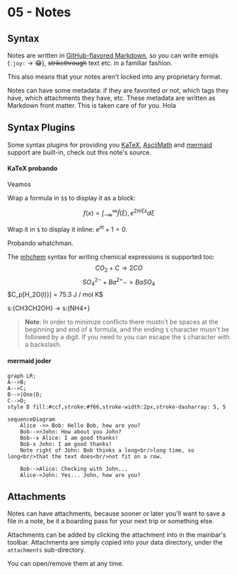 # 05 - Notes

## Syntax

Notes are written in [GitHub-flavored Markdown](https://guides.github.com/features/mastering-markdown), so you can write emojis (`:joy:` -> :joy:), ~~strikethrough~~ text etc. in a familiar fashion.

This also means that your notes aren't locked into any proprietary format.

Notes can have some metadata: if they are favorited or not, which tags they have, which attachments they have, etc. These metadata are written as Markdown front matter. This is taken care of for you. Hola

## Syntax Plugins

Some syntax plugins for providing you [KaTeX](https://katex.org), [AsciiMath](http://asciimath.org) and [mermaid](https://github.com/knsv/mermaid) support are built-in, check out this note's source.

#### KaTeX probando

Veamos


Wrap a formula in `$$` to display it as a block:

$$f(x)=\int_{-\infty}^{\infty} \hat{f}(\xi), e^{2 \pi i \xi x} d \xi$$

Wrap it in `$` to display it inline: $e^{iπ} + 1 = 0$.

Probando whatchman.


The [mhchem](https://docs.moodle.org/36/en/Chemistry_notation_using_mhchem) syntax for writing chemical expressions is supported too:
$$CO_2 + C \rightarrow 2 CO$$
$${SO_4^{2-} + Ba^{2+} -> BaSO_4}$$
$C_p[H_2O(l)}] = 75.3 J / mol K$

s:{CH3CH2OH} $\rightarrow$ s:{NH4+}

> **Note**: In order to minimize conflicts there mustn't be spaces at the beginning and end of a formula, and the ending `$` character musn't be followed by a digit. If you need to you can escape the `$` character with a backslash.


#### mermaid joder


```mermaid
graph LR;
A-->B;
A-->C;
B-->|One|D;
C-->D;
style D fill:#ccf,stroke:#f66,stroke-width:2px,stroke-dasharray: 5, 5
```
```mermaid
sequenceDiagram
    Alice ->> Bob: Hello Bob, how are you?
    Bob-->>John: How about you John?
    Bob--x Alice: I am good thanks!
    Bob-x John: I am good thanks!
    Note right of John: Bob thinks a long<br/>long time, so long<br/>that the text does<br/>not fit on a row.

    Bob-->Alice: Checking with John...
    Alice->John: Yes... John, how are you?
```

## Attachments

Notes can have attachments, because sooner or later you'll want to save a file in a note, be it a boarding pass for your next trip or something else.

Attachments can be added by clicking the attachment into in the mainbar's toolbar. Attachments are simply copied into your data directory, under the `attachments` sub-directory.

You can open/remove them at any time.
